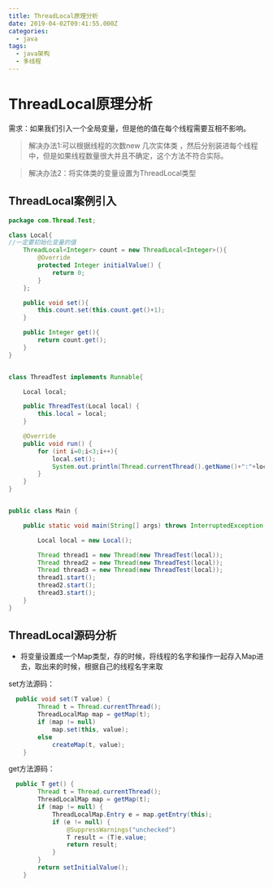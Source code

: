 ```yaml
---
title: ThreadLocal原理分析
date: 2019-04-02T09:41:55.000Z
categories:
  - java
tags:
  - java架构
  - 多线程
---
```


# ThreadLocal原理分析

需求：如果我们引入一个全局变量，但是他的值在每个线程需要互相不影响。

> 解决办法1:可以根据线程的次数new 几次实体类 ，然后分别装进每个线程中，但是如果线程数量很大并且不确定，这个方法不符合实际。

> 解决办法2：将实体类的变量设置为ThreadLocal类型

## ThreadLocal案例引入

```java
package com.Thread.Test;

class Local{
//一定要初始化变量的值
    ThreadLocal<Integer> count = new ThreadLocal<Integer>(){
        @Override
        protected Integer initialValue() {
            return 0;
        }
    };

    public void set(){
        this.count.set(this.count.get()+1);
    }

    public Integer get(){
        return count.get();
    }
}


class ThreadTest implements Runnable{

    Local local;

    public ThreadTest(Local local) {
        this.local = local;
    }

    @Override
    public void run() {
        for (int i=0;i<3;i++){
            local.set();
            System.out.println(Thread.currentThread().getName()+":"+local.get());
        }
    }
}


public class Main {

    public static void main(String[] args) throws InterruptedException {

        Local local = new Local();

        Thread thread1 = new Thread(new ThreadTest(local));
        Thread thread2 = new Thread(new ThreadTest(local));
        Thread thread3 = new Thread(new ThreadTest(local));
        thread1.start();
        thread2.start();
        thread3.start();
    }
}
```

## ThreadLocal源码分析

* 将变量设置成一个Map类型，存的时候，将线程的名字和操作一起存入Map进去，取出来的时候，根据自己的线程名字来取

set方法源码：

```java
  public void set(T value) {
        Thread t = Thread.currentThread();
        ThreadLocalMap map = getMap(t);
        if (map != null)
            map.set(this, value);
        else
            createMap(t, value);
    }
```

get方法源码：

```java
  public T get() {
        Thread t = Thread.currentThread();
        ThreadLocalMap map = getMap(t);
        if (map != null) {
            ThreadLocalMap.Entry e = map.getEntry(this);
            if (e != null) {
                @SuppressWarnings("unchecked")
                T result = (T)e.value;
                return result;
            }
        }
        return setInitialValue();
    }
```
